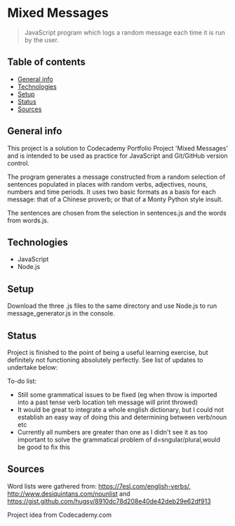 # Mixed Messages
> JavaScript program which logs a random message each time it is run by the user.

## Table of contents
* [General info](#general-info)
* [Technologies](#technologies)
* [Setup](#setup)
* [Status](#status)
* [Sources](#sources)

## General info
This project is a solution to Codecademy Portfolio Project 'Mixed Messages' and is intended to be used as practice for JavaScript and Git/GitHub version control.

The program generates a message constructed from a random selection of sentences populated in places with random verbs, adjectives, nouns, numbers and time periods. It uses two basic formats as a basis for each message: that of a Chinese proverb; or that of a Monty Python style insult.

The sentences are chosen from the selection in sentences.js and the words from words.js.

## Technologies
* JavaScript
* Node.js

## Setup
Download the three .js files to the same directory and use Node.js to run message_generator.js in the console.


## Status
Project is finished to the point of being a useful learning exercise, but definitely not functioning absolutely perfectly. See list of updates to undertake below:

To-do list:
* Still some grammatical issues to be fixed (eg when throw is imported into a past tense verb location teh message will print throwed)
* It would be great to integrate a whole english dictionary, but I could not establish an easy way of doing this and determining between verb/noun etc
* Currently all numbers are greater than one as I didn't see it as too important to solve the grammatical problem of d=sngular/plural,would be good to fix this


## Sources
Word lists were gathered from: https://7esl.com/english-verbs/, http://www.desiquintans.com/nounlist and https://gist.github.com/hugsy/8910dc78d208e40de42deb29e62df913

Project idea from Codecademy.com 
